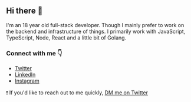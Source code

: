 ## Hi there 👋

I'm an 18 year old full-stack developer. Though I mainly prefer to work on the backend and infrastructure of things. I primarily work with JavaScript, TypeScript, Node, React and a little bit of Golang.

### Connect with me 👇
* [Twitter](https://twitter.com/notnickdev)
* [LinkedIn](https://www.linkedin.com/in/nicholas-n-5a9187195/)
* [Instagram](https://www.instagram.com/notnickdev/)

❗️ If you'd like to reach out to me quickly, [DM me on Twitter](https://twitter.com/notnickdev)
